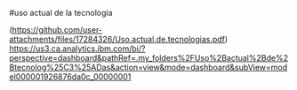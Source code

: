 #uso actual de la tecnologia 


(https://github.com/user-attachments/files/17284326/Uso.actual.de.tecnologias.pdf)
https://us3.ca.analytics.ibm.com/bi/?perspective=dashboard&pathRef=.my_folders%2FUso%2Bactual%2Bde%2Btecnolog%25C3%25ADas&action=view&mode=dashboard&subView=model000001926876da0c_00000001
